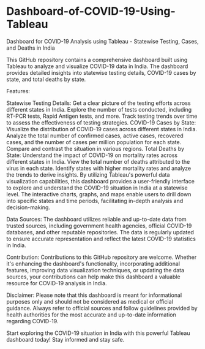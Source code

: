 # Dashboard-of-COVID-19-Using-Tableau
Dashboard for COVID-19 Analysis using Tableau - Statewise Testing, Cases, and Deaths in India

This GitHub repository contains a comprehensive dashboard built using Tableau to analyze and visualize COVID-19 data in India. The dashboard provides detailed insights into statewise testing details, COVID-19 cases by state, and total deaths by state.

Features:

Statewise Testing Details: Get a clear picture of the testing efforts across different states in India. Explore the number of tests conducted, including RT-PCR tests, Rapid Antigen tests, and more. Track testing trends over time to assess the effectiveness of testing strategies.
COVID-19 Cases by State: Visualize the distribution of COVID-19 cases across different states in India. Analyze the total number of confirmed cases, active cases, recovered cases, and the number of cases per million population for each state. Compare and contrast the situation in various regions.
Total Deaths by State: Understand the impact of COVID-19 on mortality rates across different states in India. View the total number of deaths attributed to the virus in each state. Identify states with higher mortality rates and analyze the trends to derive insights.
By utilizing Tableau's powerful data visualization capabilities, this dashboard provides a user-friendly interface to explore and understand the COVID-19 situation in India at a statewise level. The interactive charts, graphs, and maps enable users to drill down into specific states and time periods, facilitating in-depth analysis and decision-making.

Data Sources:
The dashboard utilizes reliable and up-to-date data from trusted sources, including government health agencies, official COVID-19 databases, and other reputable repositories. The data is regularly updated to ensure accurate representation and reflect the latest COVID-19 statistics in India.

Contribution:
Contributions to this GitHub repository are welcome. Whether it's enhancing the dashboard's functionality, incorporating additional features, improving data visualization techniques, or updating the data sources, your contributions can help make this dashboard a valuable resource for COVID-19 analysis in India.

Disclaimer:
Please note that this dashboard is meant for informational purposes only and should not be considered as medical or official guidance. Always refer to official sources and follow guidelines provided by health authorities for the most accurate and up-to-date information regarding COVID-19.

Start exploring the COVID-19 situation in India with this powerful Tableau dashboard today! Stay informed and stay safe.




